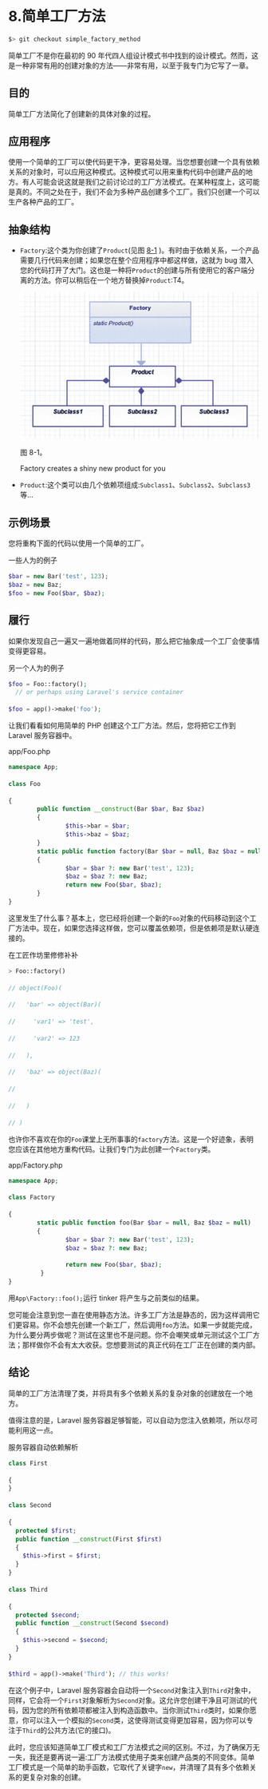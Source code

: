 # 8.简单工厂方法

```php
$> git checkout simple_factory_method

```

简单工厂不是你在最初的 90 年代四人组设计模式书中找到的设计模式。然而，这是一种非常有用的创建对象的方法——非常有用，以至于我专门为它写了一章。

## 目的

简单工厂方法简化了创建新的具体对象的过程。

## 应用程序

使用一个简单的工厂可以使代码更干净，更容易处理。当您想要创建一个具有依赖关系的对象时，可以应用这种模式。这种模式可以用来重构代码中创建产品的地方。有人可能会说这就是我们之前讨论过的工厂方法模式。在某种程度上，这可能是真的。不同之处在于，我们不会为多种产品创建多个工厂。我们只创建一个可以生产各种产品的工厂。

## 抽象结构

*   `Factory`:这个类为你创建了`Product`(见图 [8-1](#Fig1) )。有时由于依赖关系，一个产品需要几行代码来创建；如果您在整个应用程序中都这样做，这就为 bug 潜入您的代码打开了大门。这也是一种将`Product`的创建与所有使用它的客户端分离的方法。你可以稍后在一个地方替换掉`Product`:T4。

    ![A435115_1_En_8_Fig1_HTML.jpg](img/A435115_1_En_8_Fig1_HTML.jpg)

    图 8-1。

    Factory creates a shiny new product for you
*   `Product`:这个类可以由几个依赖项组成:`Subclass1`、`Subclass2`、`Subclass3`等…

## 示例场景

您将重构下面的代码以使用一个简单的工厂。

一些人为的例子

```php
$bar = new Bar('test', 123);
$baz = new Baz;
$foo = new Foo($bar, $baz);

```

## 履行

如果你发现自己一遍又一遍地做着同样的代码，那么把它抽象成一个工厂会使事情变得更容易。

另一个人为的例子

```php
$foo = Foo::factory();
  // or perhaps using Laravel's service container

$foo = app()->make('foo');

```

让我们看看如何用简单的 PHP 创建这个工厂方法。然后，您将把它工作到 Laravel 服务容器中。

app/Foo.php

```php
namespace App;

class Foo

{
        public function __construct(Bar $bar, Baz $baz)
        {
                $this->bar = $bar;
                $this->baz = $baz;
        }
        static public function factory(Bar $bar = null, Baz $baz = null)
        {
                $bar = $bar ?: new Bar('test', 123);
                $baz = $baz ?: new Baz;
                return new Foo($bar, $baz);
        }
}

```

这里发生了什么事？基本上，您已经将创建一个新的`Foo`对象的代码移动到这个工厂方法中。现在，如果您选择这样做，您可以覆盖依赖项，但是依赖项是默认硬连接的。

在工匠作坊里修修补补

```php
> Foo::factory()

// object(Foo)(

//   'bar' => object(Bar)(

//     'var1' => 'test',

//     'var2' => 123

//   ),

//   'baz' => object(Baz)(

//

//   )

// )

```

也许你不喜欢在你的`Foo`课堂上无所事事的`factory`方法。这是一个好迹象，表明您应该在其他地方重构代码。让我们专门为此创建一个`Factory`类。

app/Factory.php

```php
namespace App;

class Factory

{
        static public function foo(Bar $bar = null, Baz $baz = null)
        {
                $bar = $bar ?: new Bar('test', 123);
                $baz = $baz ?: new Baz;

                return new Foo($bar, $baz);
         }
}

```

用`App\Factory::foo();`运行 tinker 将产生与之前类似的结果。

您可能会注意到您一直在使用静态方法。许多工厂方法是静态的，因为这样调用它们更容易。你不会想先创建一个新工厂，然后调用`foo`方法。如果一步就能完成，为什么要分两步做呢？测试在这里也不是问题。你不会嘲笑或单元测试这个工厂方法；那样做你不会有太大收获。您想要测试的真正代码在工厂正在创建的类内部。

## 结论

简单的工厂方法清理了类，并将具有多个依赖关系的复杂对象的创建放在一个地方。

值得注意的是，Laravel 服务容器足够智能，可以自动为您注入依赖项，所以尽可能利用这一点。

服务容器自动依赖解析

```php
class First

{
}

class Second

{
  protected $first;
  public function __construct(First $first)
  {
    $this->first = $first;
  }
}

class Third

{
  protected $second;
  public function __construct(Second $second)
  {
    $this->second = $second;
  }
}

$third = app()->make('Third'); // this works!

```

在这个例子中，Laravel 服务容器会自动将一个`Second`对象注入到`Third`对象中，同样，它会将一个`First`对象解析为`Second`对象。这允许您创建干净且可测试的代码，因为您的所有依赖项都被注入到构造函数中。当你测试`Third`类时，如果你愿意，你可以注入一个模拟的`Second`类，这使得测试变得更加容易，因为你可以专注于`Third`的公共方法(它的接口)。

此时，您应该知道简单工厂模式和工厂方法模式之间的区别。不过，为了确保万无一失，我还是要再说一遍:工厂方法模式使用子类来创建产品类的不同变体。简单工厂模式是一个简单的助手函数，它取代了关键字`new`，并清理了具有多个依赖关系的更复杂对象的创建。